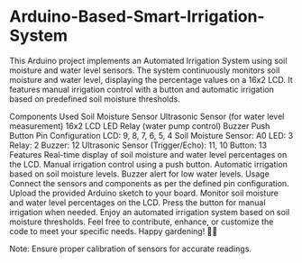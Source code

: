 # Arduino-Based-Smart-Irrigation-System
This Arduino project implements an Automated Irrigation System using soil moisture and water level sensors. The system continuously monitors soil moisture and water level, displaying the percentage values on a 16x2 LCD. It features manual irrigation control with a button and automatic irrigation based on predefined soil moisture thresholds.

Components Used
Soil Moisture Sensor
Ultrasonic Sensor (for water level measurement)
16x2 LCD
LED
Relay (water pump control)
Buzzer
Push Button
Pin Configuration
LCD: 9, 8, 7, 6, 5, 4
Soil Moisture Sensor: A0
LED: 3
Relay: 2
Buzzer: 12
Ultrasonic Sensor (Trigger/Echo): 11, 10
Button: 13
Features
Real-time display of soil moisture and water level percentages on the LCD.
Manual irrigation control using a push button.
Automatic irrigation based on soil moisture levels.
Buzzer alert for low water levels.
Usage
Connect the sensors and components as per the defined pin configuration.
Upload the provided Arduino sketch to your board.
Monitor soil moisture and water level percentages on the LCD.
Press the button for manual irrigation when needed.
Enjoy an automated irrigation system based on soil moisture thresholds.
Feel free to contribute, enhance, or customize the code to meet your specific needs. Happy gardening! 🌱🚿

Note: Ensure proper calibration of sensors for accurate readings.
